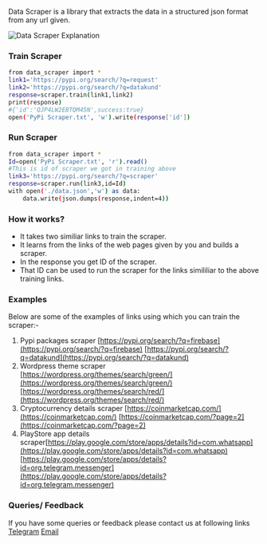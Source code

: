 Data Scraper is a library that extracts the data in a structured json format from any url given. 


![Data Scraper Explanation](https://firebasestorage.googleapis.com/v0/b/datakund-studio.appspot.com/o/Pypi%20data%20scraper.png?alt=media&token=e1e961db-6694-4823-82f6-b7fb41139075)

### Train Scraper

```sh
from data_scraper import *
link1='https://pypi.org/search/?q=request'
link2='https://pypi.org/search/?q=datakund'
response=scraper.train(link1,link2)
print(response)
#{'id':'QJP4LW2EBTQM45N',success:true}
open('PyPi Scraper.txt', 'w').write(response['id'])
```


### Run Scraper

```sh
from data_scraper import *
Id=open('PyPi Scraper.txt', 'r').read()
#This is id of scraper we got in training above
link3='https://pypi.org/search/?q=scraper'
response=scraper.run(link3,id=Id)
with open('./data.json','w') as data:
	data.write(json.dumps(response,indent=4))
```

### How it works?
* It takes two similiar links to train the scraper.
* It learns from the links of the web pages given by you and builds a scraper.
* In the response you get ID of the scraper.
* That ID can be used to run the scraper for the links simililiar to the above training links.


### Examples
Below are some of the examples of links using which you can train the scraper:-
1. Pypi packages scraper [https://pypi.org/search/?q=firebase](https://pypi.org/search/?q=firebase)  [https://pypi.org/search/?q=datakund](https://pypi.org/search/?q=datakund)
2. Wordpress theme scraper [https://wordpress.org/themes/search/green/](https://wordpress.org/themes/search/green/)   [https://wordpress.org/themes/search/red/](https://wordpress.org/themes/search/red/)
3. Cryptocurrency details scraper [https://coinmarketcap.com/](https://coinmarketcap.com/)  [https://coinmarketcap.com/?page=2](https://coinmarketcap.com/?page=2)
4. PlayStore app details scraper[https://play.google.com/store/apps/details?id=com.whatsapp](https://play.google.com/store/apps/details?id=com.whatsapp)   [https://play.google.com/store/apps/details?id=org.telegram.messenger](https://play.google.com/store/apps/details?id=org.telegram.messenger)

### Queries/ Feedback
If you have some queries or feedback please contact us at following links
[Telegram](https://t.me/datakund)
[Email](abhishek@datakund.com)